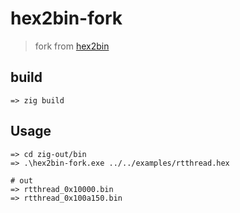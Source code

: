 # hex2bin-fork

> fork from [hex2bin](https://github.com/Guozhanxin/hex2bin)

## build

```shell
=> zig build
```

## Usage

```shell
=> cd zig-out/bin
=> .\hex2bin-fork.exe ../../examples/rtthread.hex

# out
=> rtthread_0x10000.bin
=> rtthread_0x100a150.bin
```